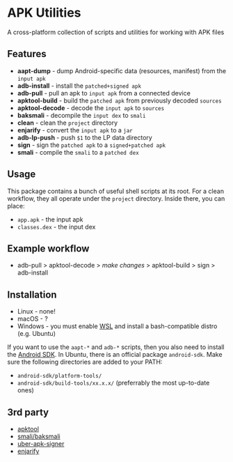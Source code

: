 # APK Utilities
A cross-platform collection of scripts and utilities for working with APK files

## Features
* __aapt-dump__ - dump Android-specific data (resources, manifest) from the `input apk`
* __adb-install__ - install the `patched+signed apk`
* __adb-pull__ - pull an apk to `input apk` from a connected device
* __apktool-build__ - build the `patched apk` from previously decoded `sources`
* __apktool-decode__ - decode the `input apk` to `sources`
* __baksmali__ - decompile the `input dex` to `smali`
* __clean__ - clean the `project` directory
* __enjarify__ - convert the `input apk` to a `jar`
* __adb-lp-push__ - push `$1` to the LP data directory
* __sign__ - sign the `patched apk` to a `signed+patched apk`
* __smali__ - compile the `smali` to a `patched dex`

## Usage
This package contains a bunch of useful shell scripts at its root. For a clean workflow, they all operate under the `project` directory. Inside there, you can place:
* `app.apk` - the input apk
* `classes.dex` - the input dex

## Example workflow
* adb-pull > apktool-decode > *make changes* > apktool-build > sign > adb-install

## Installation
* Linux - none!
* macOS - ?
* Windows - you must enable [WSL](https://docs.microsoft.com/en-us/windows/wsl/) and install a bash-compatible distro (e.g. Ubuntu)

If you want to use the `aapt-*` and `adb-*` scripts, then you also need to install the [Android SDK](https://developer.android.com/studio/#downloads
). In Ubuntu, there is an official package `android-sdk`. Make sure the following directories are added to your PATH:
* `android-sdk/platform-tools/`
* `android-sdk/build-tools/xx.x.x/` (preferrably the most up-to-date ones)

## 3rd party
* [apktool](https://github.com/iBotPeaches/Apktool)
* [smali/baksmali](https://github.com/JesusFreke/smali)
* [uber-apk-signer](https://github.com/patrickfav/uber-apk-signer)
* [enjarify](https://github.com/Storyyeller/enjarify)
